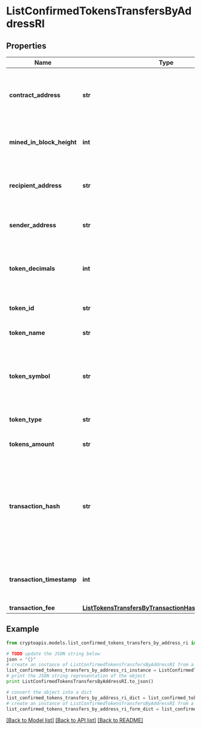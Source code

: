 # ListConfirmedTokensTransfersByAddressRI


## Properties
Name | Type | Description | Notes
------------ | ------------- | ------------- | -------------
**contract_address** | **str** | Represents the contract address of the token, which controls its logic. It is not the address that holds the tokens. | 
**mined_in_block_height** | **int** | Defines the block height in which this transaction was confirmed/mined. | 
**recipient_address** | **str** | Defines the address to which the recipient receives the transferred tokens. | 
**sender_address** | **str** | Defines the address from which the sender transfers tokens. | 
**token_decimals** | **int** | Defines the decimals of the token, i.e. the number of digits that come after the decimal coma of the token. | 
**token_id** | **str** | Represents the unique token identifier. | [optional] 
**token_name** | **str** | Defines the token&#39;s name as a string. | 
**token_symbol** | **str** | Defines the token symbol by which the token contract is known. It is usually 3-4 characters in length. | 
**token_type** | **str** | Defines the specific token type. | 
**tokens_amount** | **str** | Defines the token amount of the transfer. | [optional] 
**transaction_hash** | **str** | Represents the hash of the transaction, which is its unique identifier. It represents a cryptographic digital fingerprint made by hashing the block header twice through the SHA256 algorithm. | 
**transaction_timestamp** | **int** | Defines the specific time/date when the transaction was created in Unix Timestamp. | 
**transaction_fee** | [**ListTokensTransfersByTransactionHashRITransactionFee**](ListTokensTransfersByTransactionHashRITransactionFee.md) |  | 

## Example

```python
from cryptoapis.models.list_confirmed_tokens_transfers_by_address_ri import ListConfirmedTokensTransfersByAddressRI

# TODO update the JSON string below
json = "{}"
# create an instance of ListConfirmedTokensTransfersByAddressRI from a JSON string
list_confirmed_tokens_transfers_by_address_ri_instance = ListConfirmedTokensTransfersByAddressRI.from_json(json)
# print the JSON string representation of the object
print ListConfirmedTokensTransfersByAddressRI.to_json()

# convert the object into a dict
list_confirmed_tokens_transfers_by_address_ri_dict = list_confirmed_tokens_transfers_by_address_ri_instance.to_dict()
# create an instance of ListConfirmedTokensTransfersByAddressRI from a dict
list_confirmed_tokens_transfers_by_address_ri_form_dict = list_confirmed_tokens_transfers_by_address_ri.from_dict(list_confirmed_tokens_transfers_by_address_ri_dict)
```
[[Back to Model list]](../README.md#documentation-for-models) [[Back to API list]](../README.md#documentation-for-api-endpoints) [[Back to README]](../README.md)


